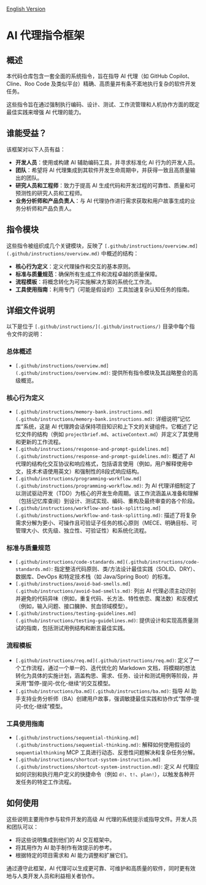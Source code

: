 [English Version](README.en.md)

# AI 代理指令框架

## 概述

本代码仓库包含一套全面的系统指令，旨在指导 AI 代理（如 GitHub Copilot、Cline、Roo Code 及类似平台）精确、高质量并有条不紊地执行复杂的软件开发任务。

这些指令旨在通过强制执行编码、设计、测试、工作流管理和人机协作方面的既定最佳实践来增强 AI 代理的能力。

## 谁能受益？

该框架对以下人员有益：

*   **开发人员**：使用或构建 AI 辅助编码工具，并寻求标准化 AI 行为的开发人员。
*   **团队**：希望将 AI 代理集成到其软件开发生命周期中，并获得一致且高质量输出的团队。
*   **研究人员和工程师**：致力于提高 AI 生成代码和开发过程的可靠性、质量和可预测性的研究人员和工程师。
*   **业务分析师和产品负责人**：与 AI 代理协作进行需求获取和用户故事生成的业务分析师和产品负责人。

## 指令模块

这些指令被组织成几个关键模块，反映了 `[.github/instructions/overview.md](.github/instructions/overview.md)` 中概述的结构：

*   **核心行为定义**：定义代理操作和交互的基本原则。
*   **标准与质量规范**：确保所有生成工件和流程卓越的质量保障。
*   **流程模板**：将概念转化为可实施解决方案的系统化工作流。
*   **工具使用指南**：利用专门（可能是假设的）工具加速复杂认知任务的指南。

## 详细文件说明

以下是位于 `[.github/instructions/](.github/instructions/)` 目录中每个指令文件的说明：

### 总体概述
*   `[.github/instructions/overview.md](.github/instructions/overview.md)`: 提供所有指令模块及其战略整合的高级概览。

### 核心行为定义
*   `[.github/instructions/memory-bank.instructions.md](.github/instructions/memory-bank.instructions.md)`: 详细说明“记忆库”系统，这是 AI 代理跨会话保持项目知识和上下文的关键组件。它概述了记忆文件的结构（例如 `projectbrief.md`、`activeContext.md`）并定义了其使用和更新的工作流程。
*   `[.github/instructions/response-and-prompt-guidelines.md](.github/instructions/response-and-prompt-guidelines.md)`: 概述了 AI 代理的结构化交互协议和响应格式，包括语言使用（例如，用户解释使用中文，技术术语使用英文）和强制性的8段式响应结构。
*   `[.github/instructions/programming-workflow.md](.github/instructions/programming-workflow.md)`: 为 AI 代理详细制定了以测试驱动开发（TDD）为核心的开发生命周期。该工作流涵盖从准备和理解（包括记忆库查阅）到设计、测试实现、编码、重构及最终审查的各个阶段。
*   `[.github/instructions/workflow-and-task-splitting.md](.github/instructions/workflow-and-task-splitting.md)`: 描述了将复杂需求分解为更小、可操作且可验证子任务的核心原则（MECE、明确目标、可管理大小、优先级、独立性、可验证性）和系统化流程。

### 标准与质量规范
*   `[.github/instructions/code-standards.md](.github/instructions/code-standards.md)`: 指定整洁代码原则、类/方法设计最佳实践（SOLID、DRY）、数据库、DevOps 和特定技术栈（如 Java/Spring Boot）的标准。
*   `[.github/instructions/avoid-bad-smells.md](.github/instructions/avoid-bad-smells.md)`: 列出 AI 代理必须主动识别并避免的代码异味（例如，重复代码、长方法、特性依恋、魔法数）和反模式（例如，输入问题、接口臃肿、贫血领域模型）。
*   `[.github/instructions/testing-guidelines.md](.github/instructions/testing-guidelines.md)`: 提供设计和实现高质量测试的指南，包括测试用例结构和断言最佳实践。

### 流程模板
*   `[.github/instructions/req.md](.github/instructions/req.md)`: 定义了一个工作流程，通过一个单一的、迭代优化的 Markdown 文档，将模糊的想法转化为具体的实施计划，涵盖构思、需求、任务、设计和测试用例等阶段，并采用“暂停-提问-优化-继续”的交互模型。
*   `[.github/instructions/ba.md](.github/instructions/ba.md)`: 指导 AI 助手支持业务分析师（BA）创建用户故事，强调敏捷最佳实践和协作式“暂停-提问-优化-继续”模型。

### 工具使用指南
*   `[.github/instructions/sequential-thinking.md](.github/instructions/sequential-thinking.md)`: 解释如何使用假设的 `sequentialthinking` MCP 工具进行动态、反思性问题解决和复杂任务分解。
*   `[.github/instructions/shortcut-system-instruction.md](.github/instructions/shortcut-system-instruction.md)`: 定义 AI 代理应如何识别和执行用户定义的快捷命令（例如 `d!`、`t!`、`plan!`），以触发各种开发任务的特定工作流程。

## 如何使用

这些说明主要用作参与软件开发的高级 AI 代理的系统提示或指导文件。开发人员和团队可以：

*   将这些说明集成到他们的 AI 交互框架中。
*   将其用作为 AI 助手制作有效提示的参考。
*   根据特定的项目需求和 AI 能力调整和扩展它们。

通过遵守此框架，AI 代理可以生成更可靠、可维护和高质量的软件，同时更有效地与人类开发人员和利益相关者协作。

